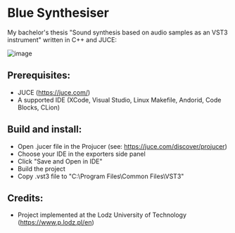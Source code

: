# Blue Synthesiser
My bachelor's thesis "Sound synthesis based on audio samples as an VST3 instrument" written in C++ and JUCE:

![image](https://user-images.githubusercontent.com/62397363/79278180-8428df80-7eab-11ea-978e-976abcbf1bd9.png)

## Prerequisites:
- JUCE (https://juce.com/)
- A supported IDE (XCode, Visual Studio, Linux Makefile, Andorid, Code Blocks, CLion)

## Build and install:
- Open .jucer file in the Projucer (see: https://juce.com/discover/projucer)
- Choose your IDE in the exporters side panel
- Click "Save and Open in IDE"
- Build the project
- Copy .vst3 file to "C:\Program Files\Common Files\VST3"

## Credits:
- Project implemented at the Lodz University of Technology (https://www.p.lodz.pl/en)
